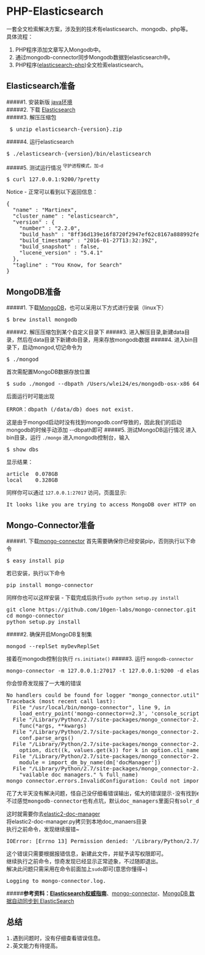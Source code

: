 # PHP-Elasticsearch
一套全文检索解决方案，涉及到的技术有elasticsearch、mongodb、php等。<br/>
具体流程：<br/>
1. PHP程序添加文章写入Mongodb中。<br/>
2. 通过mongodb-connector同步Mongodb数据到elasticsearch中。<br/>
3. PHP程序([elasticsearch-php](https://github.com/elastic/elasticsearch-php))全文检索elasticsearch。<br/>
## Elasticsearch准备
#####1. 安装新版 <a href="http://www.java.com" target="_blank">java环境</a><br/>
#####2. 下载 <a href="http://www.elasticsearch.org/download" target="_blank">Elasticsearch</a><br/>
#####3. 解压压缩包
<pre> $ unzip elasticsearch-{version}.zip</pre>
#####4. 运行elasticsearch
<pre>$ ./elasticsearch-{version}/bin/elasticsearch</pre>
#####5. 测试运行情况  <sup>守护进程模式，加-d</sup>
<pre>$ curl 127.0.0.1:9200/?pretty</pre>
Notice - 正常可以看到以下返回信息：
<pre>
{
  "name" : "Martinex",
  "cluster_name" : "elasticsearch",
  "version" : {
    "number" : "2.2.0",
    "build_hash" : "8ff36d139e16f8720f2947ef62c8167a888992fe",
    "build_timestamp" : "2016-01-27T13:32:39Z",
    "build_snapshot" : false,
    "lucene_version" : "5.4.1"
  },
  "tagline" : "You Know, for Search"
}
</pre>
## MongoDB准备
#####1. 下载[MongoDB](http://www.mongodb.org/downloads)，也可以采用以下方式进行安装（linux下）
<pre>$ brew install mongodb</pre>
#####2. 解压压缩包到某个自定义目录下
#####3. 进入解压目录,新建data目录，然后在data目录下新建db目录，用来存放mongodb数据
#####4. 进入bin目录下，启动mongod,切记命令为
<pre>$ ./mongod</pre>
首次需配置MongoDB数据存放位置
<pre>$ sudo ./mongod --dbpath /Users/wlei24/es/mongodb-osx-x86_64-3.0.0/data/db/</pre>
后面运行时可能出现
<pre>ERROR：dbpath (/data/db) does not exist.</pre>
这是由于mongod启动时没有找到mongodb.conf导致的，因此我们的启动mongodb的时候手动添加 --dbpath即可
#####5. 测试MongoDB运行情况
进入bin目录，运行 `./mongo` 进入mongodb控制台，输入
<pre>$ show dbs</pre>
显示结果：
<pre>
article  0.078GB
local    0.328GB
</pre>
同样你可以通过 `127.0.0.1:27017` 访问，页面显示:
<pre>It looks like you are trying to access MongoDB over HTTP on the native driver port.</pre>
## Mongo-Connector准备
#####1. 下载[mongo-connector](https://github.com/mongodb-labs/mongo-connector)
首先需要确保你已经安装pip，否则执行以下命令
<pre>$ easy_install pip</pre>
若已安装，执行以下命令
<pre>pip install mongo-connector</pre>
同样你也可以这样安装 - 下载完成后执行`sudo python setup.py install`
<pre>
git clone https://github.com/10gen-labs/mongo-connector.git
cd mongo-connector
python setup.py install
</pre>
#####2. 确保开启MongoDB复制集
<pre>
mongod --replSet myDevReplSet
</pre>
接着在mongodb控制台执行 `rs.initiate()`
#####3. 运行 `mongodb-connector`
<pre>mongo-connector -m 127.0.0.1:27017 -t 127.0.0.1:9200 -d elastic_doc_manager</pre>
你会惊奇发现报了一大堆的错误
<pre>
No handlers could be found for logger "mongo_connector.util"
Traceback (most recent call last):
  File "/usr/local/bin/mongo-connector", line 9, in <module>
    load_entry_point('mongo-connector==2.3', 'console_scripts', 'mongo-connector')()
  File "/Library/Python/2.7/site-packages/mongo_connector-2.3-py2.7.egg/mongo_connector/util.py", line 85, in wrapped
    func(*args, **kwargs)
  File "/Library/Python/2.7/site-packages/mongo_connector-2.3-py2.7.egg/mongo_connector/connector.py", line 1041, in main
    conf.parse_args()
  File "/Library/Python/2.7/site-packages/mongo_connector-2.3-py2.7.egg/mongo_connector/config.py", line 118, in parse_args
    option, dict((k, values.get(k)) for k in option.cli_names))
  File "/Library/Python/2.7/site-packages/mongo_connector-2.3-py2.7.egg/mongo_connector/connector.py", line 824, in apply_doc_managers
    module = import_dm_by_name(dm['docManager'])
  File "/Library/Python/2.7/site-packages/mongo_connector-2.3-py2.7.egg/mongo_connector/connector.py", line 814, in import_dm_by_name
    "vailable doc managers." % full_name)
mongo_connector.errors.InvalidConfiguration: Could not import mongo_connector.doc_managers.elastic_doc_manager. It could be that this doc manager has been moved out of this project and is maintained elsewhere. Make sure that you have the doc manager installed alongside mongo-connector. Check the README for a list of available doc managers.
</pre>
<pre>
花了大半天没有解决问题，怪自己没仔细看错误输出，偌大的错误提示-没有找到elastic_doc_manager
不过感觉mongodb-connector也有点坑，默认doc_managers里面只有solr_doc_manageir
</pre>
这时就需要你去[elastic2-doc-manager](https://github.com/mongodb-labs/elastic2-doc-manager)<br/>
将elastic2-doc-manager.py拷贝到本地doc_manaers目录<br/>
执行之前命令，发现继续报错~
<pre>
IOError: [Errno 13] Permission denied: '/Library/Python/2.7/site-packages/mongo_connector-2.3-py2.7.egg/mongo_connector/doc_managers/mongo-connector.log'
</pre>
这个错误只需要根据报错信息，新建此文件，并赋予读写权限即可。<br/>
继续执行之前命令，惊奇发现已经显示正常迹象，不过随即退出。<br/>
解决此问题只需采用在命令前面加上`sudo`即可(意思你懂得~)
<pre>Logging to mongo-connector.log.</pre>

#####<b>参考资料：<a href="https://www.gitbook.com/book/looly/elasticsearch-the-definitive-guide-cn/details" target="_blank">Elasticsearch权威指南</a></b>、[mongo-connector](https://github.com/mongodb-labs/mongo-connector/blob/master/README.rst)、[MongoDB 数据自动同步到 ElasticSearch](https://segmentfault.com/a/1190000003773614)

## 总结
<pre>
1.遇到问题时，没有仔细查看错误信息。
2.英文能力有待提高。
</pre>
